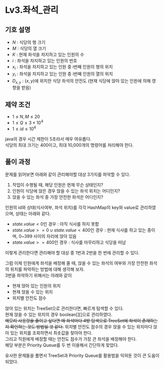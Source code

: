 # Lv3.좌석_관리

## 기호 설명
* $N$ : 식당의 행 크기
* $M$ : 식당의 열 크기
* $K$ : 현재 좌석을 차지하고 있는 인원의 수
* $i$ : 좌석을 차지하고 있는 인원의 번호
* $x_i$ : 좌석을 차지하고 있는 인원 중 i번째 인원의 행의 위치
* $y_i$ : 좌석을 차지하고 있는 인원 중 i번째 인원의 열의 위치
* $D_{x,y}$ : $(x, y)$에 위치한 식당 좌석의 안전도 (현재 식당에 앉아 있는 인원에 의해 영향을 받음) 

## 제약 조건
* $1 \leq N, M \leq 20$
* $1 \leq Q \leq 3\times 10^4$
* $1 \leq id \leq 10^4$

java의 경우 시간 제한이 5초라서 매우 여유롭다.   
식당의 최대 크기는 400이고, 최대 10,000개의 명령어를 처리해야 한다.

## 풀이 과정
문제를 읽어보면 아래와 같이 관리해야할 대상 3가지를 파악할 수 있다.   
1. 작업이 수행될 때, 해당 인원은 현재 무슨 상태인지?
2. 인원이 식당에 앉은 경우 앉을 수 있는 좌석 위치는 어디인지? 
3. 앉을 수 있는 좌석 중 가장 안전한 좌석은 어디인지?

인원의 id와 상태(식사여부, 좌석 위치)를 각각 HashMap의 key와 value로 관리하였으며, 상태는 아래와 같다.   
* $state.value < 0$인 경우 : 아직 식사를 하지 못함
* $state.value >= 0 \cup state.value < 400$인 경우 : 현재 식사를 하고 있는 중이며, 0~399 사이의 자리에 앉아 있음 
* $state.value >= 400$인 경우 : 식사를 마무리하고 식당을 떠남

이렇게 관리한다면 관리해야 할 대상 중 1번과 2번을 한 번에 관리할 수 있다.   

그럼 이제 인원에게 좌석을 배정해 줄 때, 앉을 수 있는 좌석의 여부와 가장 안전한 좌석의 위치를 파악하는 방법에 대해 생각해 보자.   
3번을 파악하기 위해서는 아래와 같이
* 현재 앉아 있는 인원의 위치
* 현재 앉을 수 있는 위치
* 위치별 안전도 점수

앉아 있는 위치는 TreeSet으로 관리한다면, 빠르게 탐색할 수 있다.   
현재 앉을 수 있는 위치의 경우 boolean[][]으로 관리하였다.   
~~메모리 사용량을 줄이고 싶다면 매 좌석마다 4방 탐색으로 TreeSet에 좌석이 존재하는지 확인하는 것도 방법일 것 같다.~~
위치별 안전도 점수의 경우 앉을 수 있는 위치마다 앉아 있는 위치를 조회하면서 최솟값을 찾아야 한다.   
그리고 직원에게 배정할 때는 안전도 점수가 가장 큰 좌석을 배정해야 한다.   
해당 부분은 Priority Queue를 두 번 이용해서 간단하게 찾았다.   

유사한 문제들을 풀면서 TreeSet과 Priority Queue를 활용법을 익혀둔 것이 큰 도움이 되었다.




